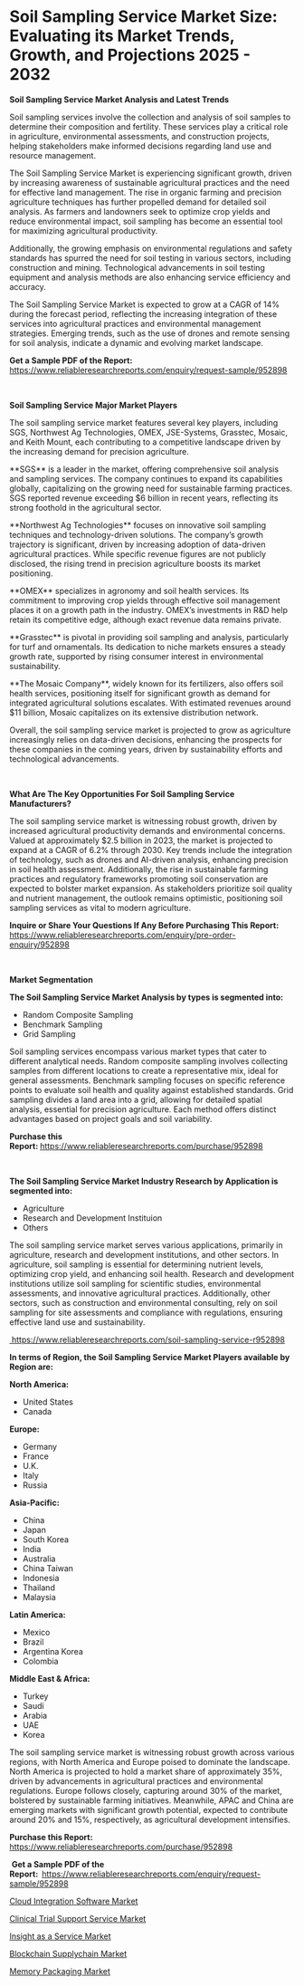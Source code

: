 <p><h1>Soil Sampling Service Market Size: Evaluating its Market Trends, Growth, and Projections 2025 - 2032</h1></p><p><strong>Soil Sampling Service Market Analysis and Latest Trends</strong></p>
<p><p>Soil sampling services involve the collection and analysis of soil samples to determine their composition and fertility. These services play a critical role in agriculture, environmental assessments, and construction projects, helping stakeholders make informed decisions regarding land use and resource management. </p><p>The Soil Sampling Service Market is experiencing significant growth, driven by increasing awareness of sustainable agricultural practices and the need for effective land management. The rise in organic farming and precision agriculture techniques has further propelled demand for detailed soil analysis. As farmers and landowners seek to optimize crop yields and reduce environmental impact, soil sampling has become an essential tool for maximizing agricultural productivity.</p><p>Additionally, the growing emphasis on environmental regulations and safety standards has spurred the need for soil testing in various sectors, including construction and mining. Technological advancements in soil testing equipment and analysis methods are also enhancing service efficiency and accuracy. </p><p>The Soil Sampling Service Market is expected to grow at a CAGR of 14% during the forecast period, reflecting the increasing integration of these services into agricultural practices and environmental management strategies. Emerging trends, such as the use of drones and remote sensing for soil analysis, indicate a dynamic and evolving market landscape.</p></p>
<p><strong>Get a Sample PDF of the Report:&nbsp;</strong> <a href="https://www.reliableresearchreports.com/enquiry/request-sample/952898?utm_campaign=7&utm_medium=2&utm_source=Github&utm_content=ia&utm_term=07032025&utm_id=soil-sampling-service">https://www.reliableresearchreports.com/enquiry/request-sample/952898</a></p>
<p>&nbsp;</p>
<p><strong>Soil Sampling Service Major Market Players</strong></p>
<p><p>The soil sampling service market features several key players, including SGS, Northwest Ag Technologies, OMEX, JSE-Systems, Grasstec, Mosaic, and Keith Mount, each contributing to a competitive landscape driven by the increasing demand for precision agriculture.</p><p>**SGS** is a leader in the market, offering comprehensive soil analysis and sampling services. The company continues to expand its capabilities globally, capitalizing on the growing need for sustainable farming practices. SGS reported revenue exceeding $6 billion in recent years, reflecting its strong foothold in the agricultural sector.</p><p>**Northwest Ag Technologies** focuses on innovative soil sampling techniques and technology-driven solutions. The company’s growth trajectory is significant, driven by increasing adoption of data-driven agricultural practices. While specific revenue figures are not publicly disclosed, the rising trend in precision agriculture boosts its market positioning.</p><p>**OMEX** specializes in agronomy and soil health services. Its commitment to improving crop yields through effective soil management places it on a growth path in the industry. OMEX’s investments in R&D help retain its competitive edge, although exact revenue data remains private.</p><p>**Grasstec** is pivotal in providing soil sampling and analysis, particularly for turf and ornamentals. Its dedication to niche markets ensures a steady growth rate, supported by rising consumer interest in environmental sustainability. </p><p>**The Mosaic Company**, widely known for its fertilizers, also offers soil health services, positioning itself for significant growth as demand for integrated agricultural solutions escalates. With estimated revenues around $11 billion, Mosaic capitalizes on its extensive distribution network.</p><p>Overall, the soil sampling service market is projected to grow as agriculture increasingly relies on data-driven decisions, enhancing the prospects for these companies in the coming years, driven by sustainability efforts and technological advancements.</p></p>
<p>&nbsp;</p>
<p><strong>What Are The Key Opportunities For Soil Sampling Service Manufacturers?</strong></p>
<p><p>The soil sampling service market is witnessing robust growth, driven by increased agricultural productivity demands and environmental concerns. Valued at approximately $2.5 billion in 2023, the market is projected to expand at a CAGR of 6.2% through 2030. Key trends include the integration of technology, such as drones and AI-driven analysis, enhancing precision in soil health assessment. Additionally, the rise in sustainable farming practices and regulatory frameworks promoting soil conservation are expected to bolster market expansion. As stakeholders prioritize soil quality and nutrient management, the outlook remains optimistic, positioning soil sampling services as vital to modern agriculture.</p></p>
<p><strong>Inquire or Share Your Questions If Any Before Purchasing This Report:</strong> <a href="https://www.reliableresearchreports.com/enquiry/pre-order-enquiry/952898?utm_campaign=7&utm_medium=2&utm_source=Github&utm_content=ia&utm_term=07032025&utm_id=soil-sampling-service">https://www.reliableresearchreports.com/enquiry/pre-order-enquiry/952898</a></p>
<p>&nbsp;</p>
<p><strong>Market Segmentation</strong></p>
<p><strong>The Soil Sampling Service Market Analysis by types is segmented into:</strong></p>
<p><ul><li>Random Composite Sampling</li><li>Benchmark Sampling</li><li>Grid Sampling</li></ul></p>
<p><p>Soil sampling services encompass various market types that cater to different analytical needs. Random composite sampling involves collecting samples from different locations to create a representative mix, ideal for general assessments. Benchmark sampling focuses on specific reference points to evaluate soil health and quality against established standards. Grid sampling divides a land area into a grid, allowing for detailed spatial analysis, essential for precision agriculture. Each method offers distinct advantages based on project goals and soil variability.</p></p>
<p><strong>Purchase this Report:&nbsp;</strong><a href="https://www.reliableresearchreports.com/purchase/952898?utm_campaign=7&utm_medium=2&utm_source=Github&utm_content=ia&utm_term=07032025&utm_id=soil-sampling-service">https://www.reliableresearchreports.com/purchase/952898</a></p>
<p>&nbsp;</p>
<p><strong>The Soil Sampling Service Market Industry Research by Application is segmented into:</strong></p>
<p><ul><li>Agriculture</li><li>Research and Development Instituion</li><li>Others</li></ul></p>
<p><p>The soil sampling service market serves various applications, primarily in agriculture, research and development institutions, and other sectors. In agriculture, soil sampling is essential for determining nutrient levels, optimizing crop yield, and enhancing soil health. Research and development institutions utilize soil sampling for scientific studies, environmental assessments, and innovative agricultural practices. Additionally, other sectors, such as construction and environmental consulting, rely on soil sampling for site assessments and compliance with regulations, ensuring effective land use and sustainability.</p></p>
<p><a href="https://www.reliableresearchreports.com/soil-sampling-service-r952898?utm_campaign=7&utm_medium=2&utm_source=Github&utm_content=ia&utm_term=07032025&utm_id=soil-sampling-service">&nbsp;https://www.reliableresearchreports.com/soil-sampling-service-r952898</a></p>
<p><strong>In terms of Region, the Soil Sampling Service Market Players available by Region are:</strong></p>
<p>
    <p> <strong> North America: </strong>
        <ul>
            <li>United States</li>
            <li>Canada</li>
        </ul>
        </p> 
    <p> <strong> Europe: </strong>
        <ul>
            <li>Germany</li>
            <li>France</li>
            <li>U.K.</li>
            <li>Italy</li>
            <li>Russia</li>
        </ul>
        </p> 
    <p> <strong> Asia-Pacific: </strong>
        <ul>
            <li>China</li>
            <li>Japan</li>
            <li>South Korea</li>
            <li>India</li>
            <li>Australia</li>
            <li>China Taiwan</li>
            <li>Indonesia</li>
            <li>Thailand</li>
            <li>Malaysia</li>
        </ul>
        </p> 
    <p> <strong> Latin America: </strong>
        <ul>
            <li>Mexico</li>
            <li>Brazil</li>
            <li>Argentina Korea</li>
            <li>Colombia</li>
        </ul>
        </p> 
    <p> <strong> Middle East & Africa: </strong>
        <ul>
            <li>Turkey</li>
            <li>Saudi</li>
            <li>Arabia</li>
            <li>UAE</li>
            <li>Korea</li>
        </ul>
    </p>
    </p>
<p><p>The soil sampling service market is witnessing robust growth across various regions, with North America and Europe poised to dominate the landscape. North America is projected to hold a market share of approximately 35%, driven by advancements in agricultural practices and environmental regulations. Europe follows closely, capturing around 30% of the market, bolstered by sustainable farming initiatives. Meanwhile, APAC and China are emerging markets with significant growth potential, expected to contribute around 20% and 15%, respectively, as agricultural development intensifies.</p></p>
<p><strong>Purchase this Report: </strong><a href="https://www.reliableresearchreports.com/purchase/952898?utm_campaign=7&utm_medium=2&utm_source=Github&utm_content=ia&utm_term=07032025&utm_id=soil-sampling-service">https://www.reliableresearchreports.com/purchase/952898</a></p>
<p>&nbsp;<strong>Get a Sample PDF of the Report:&nbsp;&nbsp;</strong><a href="https://www.reliableresearchreports.com/enquiry/request-sample/952898?utm_campaign=7&utm_medium=2&utm_source=Github&utm_content=ia&utm_term=07032025&utm_id=soil-sampling-service">https://www.reliableresearchreports.com/enquiry/request-sample/952898</a></p>
<p><strong></strong></p>
<p><p><a href="https://github.com/jolinolooman/Market-Research-Report-List-1/blob/main/cloud-integration-software-market.md?utm_campaign=7&utm_medium=2&utm_source=Github&utm_content=ia&utm_term=07032025&utm_id=soil-sampling-service">Cloud Integration Software Market</a></p><p><a href="https://github.com/wyettillesr4/Market-Research-Report-List-1/blob/main/clinical-trial-support-service-market.md?utm_campaign=7&utm_medium=2&utm_source=Github&utm_content=ia&utm_term=07032025&utm_id=soil-sampling-service">Clinical Trial Support Service Market</a></p><p><a href="https://github.com/awalinfucci/Market-Research-Report-List-1/blob/main/insight-as-a-service-market.md?utm_campaign=7&utm_medium=2&utm_source=Github&utm_content=ia&utm_term=07032025&utm_id=soil-sampling-service">Insight as a Service Market</a></p><p><a href="https://github.com/fraryatena85/Market-Research-Report-List-1/blob/main/blockchain-supplychain-market.md?utm_campaign=7&utm_medium=2&utm_source=Github&utm_content=ia&utm_term=07032025&utm_id=soil-sampling-service">Blockchain Supplychain Market</a></p><p><a href="https://github.com/alejnaouare/Market-Research-Report-List-1/blob/main/memory-packaging-market.md?utm_campaign=7&utm_medium=2&utm_source=Github&utm_content=ia&utm_term=07032025&utm_id=soil-sampling-service">Memory Packaging Market</a></p></p>